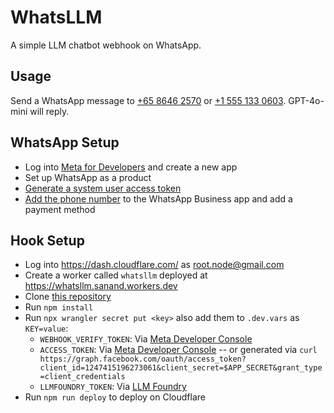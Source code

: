 # WhatsLLM

A simple LLM chatbot webhook on WhatsApp.

## Usage

Send a WhatsApp message to [+65 8646 2570](https://wa.me/6586462570) or [+1 555 133 0603](https://wa.me/15551330603). GPT-4o-mini will reply.

## WhatsApp Setup

- Log into [Meta for Developers](https://developers.facebook.com/) and create a new app
- Set up WhatsApp as a product
- [Generate a system user access token](https://developers.facebook.com/docs/whatsapp/business-management-api/get-started#business-integration-system-user-access-tokens)
- [Add the phone number](https://developers.facebook.com/docs/whatsapp/cloud-api/get-started/add-a-phone-number) to the WhatsApp Business app and add a payment method

## Hook Setup

- Log into <https://dash.cloudflare.com/> as <root.node@gmail.com>
- Create a worker called `whatsllm` deployed at <https://whatsllm.sanand.workers.dev>
- Clone [this repository](https://github.com/gramener/whatsllm)
- Run `npm install`
- Run `npx wrangler secret put <key>` also add them to `.dev.vars` as `KEY=value`:
  - `WEBHOOK_VERIFY_TOKEN`: Via [Meta Developer Console](https://developers.facebook.com/apps/1247415196273061/whatsapp-business/wa-settings/?business_id=354938351047080&phone_number_id)
  - `ACCESS_TOKEN`: Via [Meta Developer Console](https://developers.facebook.com/apps/1247415196273061/whatsapp-business/wa-dev-console/?business_id=354938351047080) -- or generated via `curl https://graph.facebook.com/oauth/access_token?client_id=1247415196273061&client_secret=$APP_SECRET&grant_type=client_credentials`
  - `LLMFOUNDRY_TOKEN`: Via [LLM Foundry](https://llmfoundry.straive.com/code)
- Run `npm run deploy` to deploy on Cloudflare
